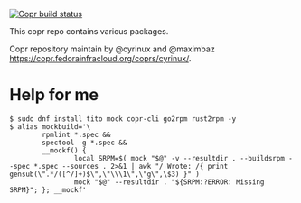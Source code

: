 [![Copr build status](https://copr.fedorainfracloud.org/coprs/cyrinux/misc/package/wldash/status_image/last_build.png)](https://copr.fedorainfracloud.org/coprs/cyrinux/misc/package/wldash/)

This copr repo contains various packages.

Copr repository maintain by @cyrinux and @maximbaz https://copr.fedorainfracloud.org/coprs/cyrinux/.


# Help for me

```
$ sudo dnf install tito mock copr-cli go2rpm rust2rpm -y
$ alias mockbuild='\
        rpmlint *.spec &&
        spectool -g *.spec &&
        __mockf() {
                local SRPM=$( mock "$@" -v --resultdir . --buildsrpm --spec *.spec --sources . 2>&1 | awk "/ Wrote: /{ print gensub(\".*/([^/]+)$\",\"\\\1\",\"g\",\$3) }" )
                mock "$@" --resultdir . "${SRPM:?ERROR: Missing SRPM}"; }; __mockf'
```
